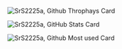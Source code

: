 ![SrS2225a, Github Throphays Card](https://github-readme-stats.vercel.app/api/top-langs?username=SrS2225a&show_icons=true&theme=radical)

![SrS2225a, GitHub Stats Card](https://github-readme-stats.vercel.app/api?username=SrS2225a&show_icons=true&theme=radical)

![SrS2225a, Github Most used Card](https://github-readme-stats.vercel.app/api/top-langs/?username=SrS2225a&layout=compact&theme=dark)
